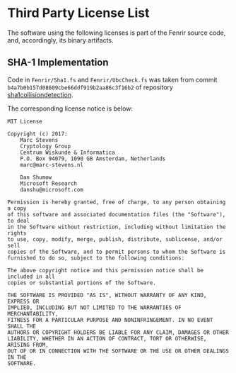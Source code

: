 Third Party License List
========================
The software using the following licenses is part of the Fenrir source code, and, accordingly, its binary artifacts.

SHA-1 Implementation
--------------------

Code in `Fenrir/Sha1.fs` and `Fenrir/UbcCheck.fs` was taken from commit `b4a7b0b157d08609cbe66ddf919b2aa86c3f16b2` of repository [sha1collisiondetection](https://github.com/cr-marcstevens/sha1collisiondetection/tree/b4a7b0b157d08609cbe66ddf919b2aa86c3f16b2/lib).

The corresponding license notice is below:

```
MIT License

Copyright (c) 2017:
    Marc Stevens
    Cryptology Group
    Centrum Wiskunde & Informatica
    P.O. Box 94079, 1090 GB Amsterdam, Netherlands
    marc@marc-stevens.nl

    Dan Shumow
    Microsoft Research
    danshu@microsoft.com

Permission is hereby granted, free of charge, to any person obtaining a copy
of this software and associated documentation files (the "Software"), to deal
in the Software without restriction, including without limitation the rights
to use, copy, modify, merge, publish, distribute, sublicense, and/or sell
copies of the Software, and to permit persons to whom the Software is
furnished to do so, subject to the following conditions:

The above copyright notice and this permission notice shall be included in all
copies or substantial portions of the Software.

THE SOFTWARE IS PROVIDED "AS IS", WITHOUT WARRANTY OF ANY KIND, EXPRESS OR
IMPLIED, INCLUDING BUT NOT LIMITED TO THE WARRANTIES OF MERCHANTABILITY,
FITNESS FOR A PARTICULAR PURPOSE AND NONINFRINGEMENT. IN NO EVENT SHALL THE
AUTHORS OR COPYRIGHT HOLDERS BE LIABLE FOR ANY CLAIM, DAMAGES OR OTHER
LIABILITY, WHETHER IN AN ACTION OF CONTRACT, TORT OR OTHERWISE, ARISING FROM,
OUT OF OR IN CONNECTION WITH THE SOFTWARE OR THE USE OR OTHER DEALINGS IN THE
SOFTWARE.
```

